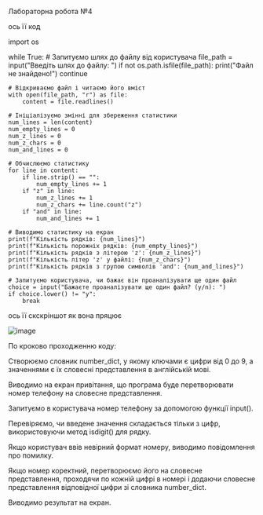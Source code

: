 Лабораторна робота №4

ось її код

import os

while True:
    # Запитуємо шлях до файлу від користувача
    file_path = input("Введіть шлях до файлу: ")
    if not os.path.isfile(file_path):
        print("Файл не знайдено!")
        continue

    # Відкриваємо файл і читаємо його вміст
    with open(file_path, "r") as file:
        content = file.readlines()

    # Ініціалізуємо змінні для збереження статистики
    num_lines = len(content)
    num_empty_lines = 0
    num_z_lines = 0
    num_z_chars = 0
    num_and_lines = 0

    # Обчислюємо статистику
    for line in content:
        if line.strip() == "":
            num_empty_lines += 1
        if "z" in line:
            num_z_lines += 1
            num_z_chars += line.count("z")
        if "and" in line:
            num_and_lines += 1

    # Виводимо статистику на екран
    print(f"Кількість рядків: {num_lines}")
    print(f"Кількість порожніх рядків: {num_empty_lines}")
    print(f"Кількість рядків з літерою 'z': {num_z_lines}")
    print(f"Кількість літер 'z' у файлі: {num_z_chars}")
    print(f"Кількість рядків з групою символів 'and': {num_and_lines}")

    # Запитуємо користувача, чи бажає він проаналізувати ще один файл
    choice = input("Бажаєте проаналізувати ще один файл? (y/n): ")
    if choice.lower() != "y":
        break
        
        
ось її скскріншот як вона пряцює

![image](https://user-images.githubusercontent.com/127845127/234243605-483a5db2-cc4d-4de4-a32f-e3122bc7fd3a.png)


По кроково проходженню коду:


Створюємо словник number_dict, у якому ключами є цифри від 0 до 9, а значеннями є їх словесні представлення в англійській мові.

Виводимо на екран привітання, що програма буде перетворювати номер телефону на словесне представлення.

Запитуємо в користувача номер телефону за допомогою функції input().

Перевіряємо, чи введене значення складається тільки з цифр, використовуючи метод isdigit() для рядку.

Якщо користувач ввів невірний формат номеру, виводимо повідомлення про помилку.

Якщо номер коректний, перетворюємо його на словесне представлення, проходячи по кожній цифрі в номері і додаючи словесне представлення відповідної цифри зі словника number_dict.

Виводимо результат на екран.

